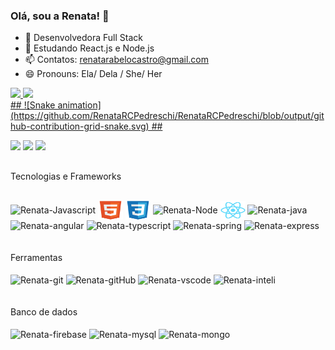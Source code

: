 ### Olá, sou a Renata! 👋



- 🔭 Desenvolvedora Full Stack
- 🌱 Estudando React.js e Node.js 
- 📫 Contatos: renatarabelocastro@gmail.com
- 😄 Pronouns: Ela/ Dela / She/ Her

 


<div>
<a href="https://github.com/RenataRCPedreschi">
<img height="180em" src="https://github-readme-stats.vercel.app/api/top-langs/?username=RenataRCPedreschi&layout=compact&langs_count=7&theme=dracula"/>
<img height="180em" src="https://github-readme-stats.vercel.app/api?username=RenataRCPedreschi&show_icons=true&theme=dracula&include_all_commits=true&count_private=true"/>
</div>
 ##
 ![Snake animation](https://github.com/RenataRCPedreschi/RenataRCPedreschi/blob/output/github-contribution-grid-snake.svg)
 ##
 
<div> 
 
  <a href="https://www.instagram.com/renata_rabelocastro/" target="_blank"><img src="https://img.shields.io/badge/-Instagram-%23E4405F?style=for-the-badge&logo=instagram&logoColor=white" target="_blank"></a>
  <a href = "mailto:renatarabelocatro@gmail.com" target="_blank"><img src="https://img.shields.io/badge/-Gmail-%23333?style=for-the-badge&logo=gmail&logoColor=white" target="_blank"></a>
  <a href="https://www.linkedin.com/in/renata-castrorp/" target="_blank"><img src="https://img.shields.io/badge/-LinkedIn-%230077B5?style=for-the-badge&logo=linkedin&logoColor=white" target="_blank"></a> 
  
</div>

 ##
 Tecnologias e Frameworks
 <div style="display: inline_block"><br>
 <img align="center" alt="Renata-Javascript" height="30" width="40" src="https://cdn.jsdelivr.net/gh/devicons/devicon/icons/javascript/javascript-original.svg" />
  <img align="center" alt="Renata-HTML" height="30" width="40" src="https://raw.githubusercontent.com/devicons/devicon/master/icons/html5/html5-original.svg">
  <img align="center" alt="Renata-CSS" height="30" width="40" src="https://raw.githubusercontent.com/devicons/devicon/master/icons/css3/css3-original.svg">
  <img align="center" alt="Renata-Node" height="30" width="40" src="https://cdn.jsdelivr.net/gh/devicons/devicon/icons/nodejs/nodejs-original.svg" />
  <img align="center" alt="Renata-React" height="30" width="40" src="https://raw.githubusercontent.com/devicons/devicon/master/icons/react/react-original.svg">
  <img align="center" alt="Renata-java" height="30" width="40" src="https://cdn.jsdelivr.net/gh/devicons/devicon/icons/java/java-original.svg" />
  <img align="center" alt="Renata-angular" height="30" width="40" src="https://cdn.jsdelivr.net/gh/devicons/devicon/icons/angularjs/angularjs-original.svg" />
 
 <img align="center" alt="Renata-typescript" height="30" width="40" src="https://cdn.jsdelivr.net/gh/devicons/devicon/icons/typescript/typescript-original.svg" />
          
 <img align="center" alt="Renata-spring" height="30" width="40" src="https://cdn.jsdelivr.net/gh/devicons/devicon/icons/spring/spring-original.svg" />
 <img align="center" alt="Renata-express" height="30" width="40" src="https://cdn.jsdelivr.net/gh/devicons/devicon/icons/express/express-original.svg" />
          
          
  </div>
  <br>
  <br>
  Ferramentas <br>
  <div style="display: inline_block"><br>
  <img align="center" alt="Renata-git" height="40" width="50" src="https://cdn.jsdelivr.net/gh/devicons/devicon/icons/git/git-original-wordmark.svg" />
  <img align="center" alt="Renata-gitHub" height="30" width="40" src="https://cdn.jsdelivr.net/gh/devicons/devicon/icons/github/github-original-wordmark.svg" />
  <img align="center" alt="Renata-vscode" height="30" width="40" src="https://cdn.jsdelivr.net/gh/devicons/devicon/icons/vscode/vscode-original-wordmark.svg" />
  <img align="center" alt="Renata-inteli" height="30" width="40" src="https://cdn.jsdelivr.net/gh/devicons/devicon/icons/intellij/intellij-original.svg" />
          
          
  </div>
  <br>
  <br>
  Banco de dados <br>
   <div style="display: inline_block"><br>
    <img align="center" alt="Renata-firebase" height="40" width="50" src="https://cdn.jsdelivr.net/gh/devicons/devicon/icons/firebase/firebase-plain-wordmark.svg" />
    <img align="center" alt="Renata-mysql" height="40" width="50" src="https://cdn.jsdelivr.net/gh/devicons/devicon/icons/mysql/mysql-original-wordmark.svg" />
    <img align="center" alt="Renata-mongo" height="40" width="50" src="https://cdn.jsdelivr.net/gh/devicons/devicon/icons/mongodb/mongodb-original-wordmark.svg" />
      </div>    
          
          
  
          
 
